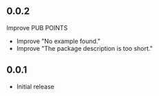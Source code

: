 ## 0.0.2

Improve PUB POINTS

- Improve "No example found."
- Improve "The package description is too short."

## 0.0.1

- Initial release
